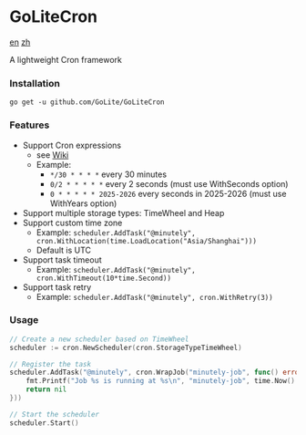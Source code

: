 # GoLiteCron

[en](readme.md) [zh](readme.zh.md)

A lightweight Cron framework

### Installation
```
go get -u github.com/GoLite/GoLiteCron
```

### Features
- Support Cron expressions
  - see [Wiki](https://en.wikipedia.org/wiki/Cron)
  - Example: 
    - `*/30 * * * *` every 30 minutes
    - `0/2 * * * * *` every 2 seconds (must use WithSeconds option)
    - `0 * * * * * 2025-2026` every seconds in 2025-2026 (must use WithYears option)
- Support multiple storage types: TimeWheel and Heap
- Support custom time zone
  - Example: `scheduler.AddTask("@minutely", cron.WithLocation(time.LoadLocation("Asia/Shanghai")))`
  - Default is UTC
- Support task timeout
  - Example: `scheduler.AddTask("@minutely", cron.WithTimeout(10*time.Second))`
- Support task retry
  - Example: `scheduler.AddTask("@minutely", cron.WithRetry(3))`

### Usage
```go
// Create a new scheduler based on TimeWheel
scheduler := cron.NewScheduler(cron.StorageTypeTimeWheel)

// Register the task
scheduler.AddTask("@minutely", cron.WrapJob("minutely-job", func() error {
	fmt.Printf("Job %s is running at %s\n", "minutely-job", time.Now().Format(time.RFC3339))
	return nil
}))

// Start the scheduler
scheduler.Start()
```